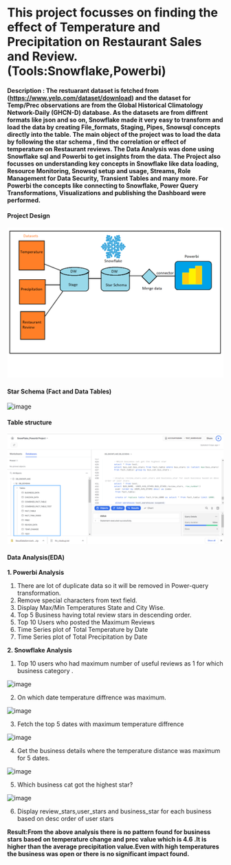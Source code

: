 # This project focusses on  finding the effect of Temperature and Precipitation on Restaurant Sales and Review.(Tools:Snowflake,Powerbi)

#### Description : The restuarant dataset is fetched from (https://www.yelp.com/dataset/download) and the dataset for Temp/Prec observations are from the Global Historical Climatology Network-Daily (GHCN-D) database. As the datasets are from diffrent formats like json and so on, Snowflake made it  very easy to transform and load the data by creating File_formats, Staging, Pipes, Snowsql concepts directly into the table. The main object of the project was to load the data by following the star schema , find the correlation or effect of temperature on Restaurant reviews. The Data Analysis was done using Snowflake sql and Powerbi to get insights from the data. The Project also focusses on understanding key concepts in Snowflake like data loading, Resource Monitoring, Snowsql setup and usage, Streams, Role Management for Data Security, Transient Tables and many more. For Powerbi the concepts like connecting to Snowflake, Power Query Transformations, Visualizations and publishing the Dashboard were performed.

 #### Project Design
![plot](architecture.png)
#### Star Schema (Fact and Data Tables)
![image](https://user-images.githubusercontent.com/82325528/202923164-71bd9a7a-676f-4ab5-a783-6debf9da3baf.png)
#### Table structure
![plot](Table_structure_snowflake.png)
#### Data Analysis(EDA)
**1. Powerbi Analysis**
1. There are lot of duplicate data so it will be removed in Power-query transformation.
2. Remove special characters from text field.
3. Display Max/Min Temperatures State and City Wise.
4. Top 5 Business having total review stars in descending order.
5. Top 10 Users who posted the Maximum Reviews
6. Time Series plot of Total Temperature by Date
7. Time Series plot of Total Precipitation by Date

**2. Snowflake Analysis**
1. Top 10 users who had maximum number of useful reviews as 1 for which business category .

![image](https://user-images.githubusercontent.com/82325528/202920631-14be6a59-29ff-4c21-90a5-ee28e9b8d319.png)

2. On which date temperature diffrence was maximum.

![image](https://user-images.githubusercontent.com/82325528/202920668-43b867e6-a3a8-4abb-b66b-b2208d5da6dd.png)

3. Fetch the top 5 dates with maximum temperature diffrence

![image](https://user-images.githubusercontent.com/82325528/202920711-693b23cd-530a-421e-b2e5-3cafb03997d7.png)

4. Get the business details where the temperature distance was maximum for 5 dates.

![image](https://user-images.githubusercontent.com/82325528/202920724-f99ea3a9-f853-4b00-b291-fa2b79c9efb2.png)

5. Which business cat got the highest star?

![image](https://user-images.githubusercontent.com/82325528/202920664-233719da-bff2-47e7-8d34-f21007b0c622.png)

6. Display review_stars,user_stars and business_star for each business based on desc order of user stars 

**Result:From the above analysis there is no pattern found for business stars based on temperature change and prec value which is 4.6 .It is higher than the average precipitation value.Even with high temperatures the business was open or there is no significant impact found.**
